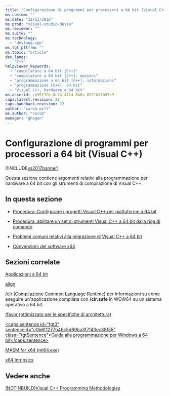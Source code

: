 ```yaml
---
title: "Configurazione di programmi per processori a 64 bit (Visual C++) | Microsoft Docs"
ms.custom: ""
ms.date: "12/13/2016"
ms.prod: "visual-studio-dev14"
ms.reviewer: ""
ms.suite: ""
ms.technology: 
  - "devlang-cpp"
ms.tgt_pltfrm: ""
ms.topic: "article"
dev_langs: 
  - "C++"
helpviewer_keywords: 
  - "compilatore a 64 bit [C++]"
  - "compilatore a 64 bit [C++], opzioni"
  - "programmazione a 64 bit [C++], informazioni"
  - "programmazione [C++], 64 bit"
  - "Visual C++, hardware a 64 bit"
ms.assetid: cb99f72b-8c74-48f4-846a-8921b37b97e9
caps.latest.revision: 22
caps.handback.revision: 22
author: "corob-msft"
ms.author: "corob"
manager: "ghogen"
---
```

# Configurazione di programmi per processori a 64 bit (Visual C++)
[!INCLUDE[vs2017banner](../assembler/inline/includes/vs2017banner.md)]

Questa sezione contiene argomenti relativi alla programmazione per hardware a 64 bit con gli strumenti di compilazione di Visual C\+\+.  
  
## In questa sezione  
  
-   [Procedura: Configurare i progetti Visual C\+\+ per piattaforme a 64 bit](../build/how-to-configure-visual-cpp-projects-to-target-64-bit-platforms.md)  
  
-   [Procedura: abilitare un set di strumenti Visual C\+\+ a 64 bit dalla riga di comando](../build/how-to-enable-a-64-bit-visual-cpp-toolset-on-the-command-line.md)  
  
-   [Problemi comuni relativi alla migrazione di Visual C\+\+ a 64 bit](../build/common-visual-cpp-64-bit-migration-issues.md)  
  
-   [Convenzioni del software x64](../build/x64-software-conventions.md)  
  
## Sezioni correlate  
 [Applicazioni a 64 bit](../Topic/64-bit%20Applications.md)  
  
 [align](../cpp/align-cpp.md)  
  
 [\/clr \(Compilazione Common Language Runtime\)](../build/reference/clr-common-language-runtime-compilation.md) per informazioni su come eseguire un'applicazione compilata con **\/clr:safe** in WOW64 su un sistema operativo a 64 bit.  
  
 [\/favor \(ottimizzato per le specifiche di architettura\)](../build/reference/favor-optimize-for-architecture-specifics.md)  
  
 [\<caps:sentence id\="tgt3" sentenceid\="c0b6f1277b46c5d69ba3f7f43ec38f55" class\="tgtSentence"\>Guida alla programmazione per Windows a 64 bit\<\/caps:sentence\>](http://msdn.microsoft.com/library/windows/desktop/bb427430)  
  
 [MASM for x64 \(ml64.exe\)](../assembler/masm/masm-for-x64-ml64-exe.md)  
  
 [x64 Intrinsics](http://msdn.microsoft.com/it-it/5d1f5d3e-156e-4ebf-932e-fd09be7ced62)  
  
## Vedere anche  
 [\(NOTINBUILD\)Visual C\+\+ Programming Methodologies](http://msdn.microsoft.com/it-it/0822f806-fa81-4b65-bf0f-1e2921f30c95)